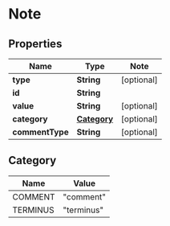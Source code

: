 # Note

## Properties

Name | Type | Note
---- | ---- | ----
**type** | **String** | [optional] 
**id** | **String** | 
**value** | **String** | [optional] 
**category** | [**Category**](#Category) | [optional] 
**commentType** | **String** | [optional] 

## Category

Name | Value
---- | -----
COMMENT | "comment"
TERMINUS | "terminus"


